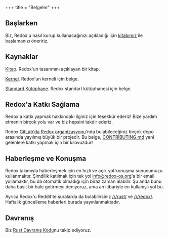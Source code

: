+++
title = "Belgeler"
+++

## Başlarken

Biz, Redox'u nasıl kurup kullanacağınızı açıkladığı için [kitabımız](https://doc.redox-os.org/book/) ile başlamanızı öneririz.

## Kaynaklar

[Kitap](https://doc.redox-os.org/book/). Redox'un tasarımını açıklayan bir kitap.

[Kernel](https://doc.redox-os.org/kernel/kernel/). Redox'un kerneli için belge.

[Standard Kütüphane](https://doc.redox-os.org/std/std/). Redox standart kütüphanesi için belge.

## Redox'a Katkı Sağlama

Redox'a katkı yapmak hakkındaki ilginiz için teşekkür ederiz!
Bize yardım etmenin birçok yolu var ve biz hepsini takdir ederiz.

Redox [GitLab'da Redox organizasyonu](https://gitlab.redox-os.org/redox-os)'nda bulabileceğiniz
birçok depo arasında yayılmış büyük bir projedir. Bu belge,
[CONTRIBUTING.md](https://gitlab.redox-os.org/redox-os/redox/blob/master/CONTRIBUTING.md)
yeni gelenlere katkı yapmak için bir kılavuzdur!

## Haberleşme ve Konuşma

Redox takımıyla haberleşmek için en hızlı ve açık yol konuşma sunucumuzu
kullanmaktır. Şimdilik katılmak için tek yol [info@redox-os.org](mailto:info@redox-os.org)'a
bir email yollamaktır, bu da otomatik olmadığı için biraz zaman alabilir.
Şu anda bunu daha basit bir hale getirmeyi deniyoruz, ama an itibariyle en kullanışlı yol bu.

Ayrıca Redox'u Reddit'te şuralarda da bulabilirsiniz
[/r/rust/](https://www.reddit.com/r/rust) ve
[/r/redox/](https://www.reddit.com/r/redox). Haftalık güncelleme haberleri burada
yayınlanmaktadır.

## Davranış

Biz [Rust Davranış Kodu](https://www.rust-lang.org/policies/code-of-conduct)nu takip ediyoruz.
